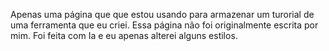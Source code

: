 Apenas uma página que que estou usando para armazenar um turorial de uma ferramenta que eu criei.
Essa página não foi originalmente escrita por mim. Foi feita com Ia e eu apenas alterei alguns estilos.
